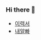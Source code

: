 ### Hi there 👋

- [이력서](https://www.notion.so/Personal-Home-42e2d96b5fdd4329abdac1fe5af6fa31)
- [내알빠](https://www.notion.so/e4ff69ec0d7f4962a1c7105445b0af76)

